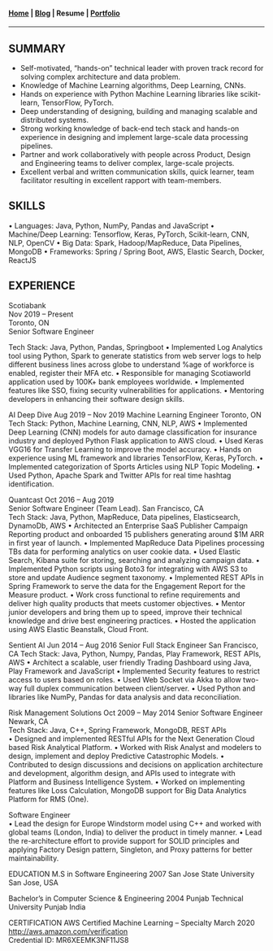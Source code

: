 #### [Home](/index) | [Blog](/blog) | Resume | [Portfolio](/portfolio)
---

<h2 class="title resume-title">SUMMARY</h2>
<div class="resume-summary">
  <ul class="resume-list">
    <li>Self-motivated, “hands-on” technical leader with proven track record for solving complex architecture and data problem.</li>
    <li>Knowledge of Machine Learning algorithms, Deep Learning, CNNs.</li>
    <li>Hands on experience with Python Machine Learning libraries like scikit-learn, TensorFlow, PyTorch.</li>
    <li>Deep understanding of designing, building and managing scalable and distributed systems.</li>
    <li>Strong working knowledge of back-end tech stack and hands-on experience in designing and implement large-scale data processing pipelines.</li>
    <li>Partner and work collaboratively with people across Product, Design and Engineering teams to deliver complex, large-scale projects.</li>
    <li>Excellent verbal and written communication skills, quick learner, team facilitator resulting in excellent rapport with team-members.</li>
  </ul>
</div>
<h2 class="title resume-title">SKILLS</h2>
•	Languages: Java, Python, NumPy, Pandas and JavaScript	
•	Machine/Deep Learning: Tensorflow, Keras, PyTorch, Scikit-learn, CNN, NLP, OpenCV
•	Big Data: Spark, Hadoop/MapReduce, Data Pipelines, MongoDB
•	Frameworks: Spring / Spring Boot, AWS, Elastic Search, Docker, ReactJS

<h2 class="title resume-title">EXPERIENCE</h2>
<div class="resume-experience">
  <div class="resume-company">
      <span class="resume-company-name">Scotiabank</span><br />
      <span class="resume-company-info">Nov 2019 – Present</span></br>
      Toronto, ON</span>
  </div>
  <div class="resume-job-description">
    <span class="resume-job-title">Senior Software Engineer</span><br/>
    <p class="content">Tech Stack: Java, Python, Pandas, Springboot 
    •	Implemented Log Analytics tool using Python, Spark to generate statistics from web server logs to help different business lines across globe to understand %age of workforce is enabled, register their MFA etc.
    •	Responsible for managing Scotiaworld application used by 100K+ bank employees worldwide.  
    •	Implemented features like SSO, fixing security vulnerabilities for applications.
    •	Mentoring developers in enhancing their software design skills.</p>
  </div>
</div>
AI Deep Dive                                                                                                                                                  Aug 2019 – Nov 2019 
Machine Learning Engineer                                                                                                                                       Toronto, ON
Tech Stack: Python, Machine Learning, CNN, NLP, AWS 
•	Implemented Deep Learning (CNN) models for auto damage classification for insurance industry and deployed Python Flask application to AWS cloud.
•	Used Keras VGG16 for Transfer Learning to improve the model accuracy.
•	Hands on experience using ML framework and libraries TensorFlow, Keras, PyTorch.
•	Implemented categorization of Sports Articles using NLP Topic Modeling.
•	Used Python, Apache Spark and Twitter APIs for real time hashtag identification.

Quantcast                                                                                                                                                       Oct 2016 – Aug 2019       
Senior Software Engineer (Team Lead).                                                                                                         San Francisco, CA  
Tech Stack: Java, Python, MapReduce, Data pipelines, Elasticsearch, DynamoDb, AWS
•	Architected an Enterprise SaaS Publisher Campaign Reporting product and onboarded 15 publishers generating around $1M ARR in first year of launch. 
•	Implemented MapReduce Data Pipelines processing TBs data for performing analytics on user cookie data.
•	Used Elastic Search, Kibana suite for storing, searching and analyzing campaign data.
•	Implemented Python scripts using Boto3 for integrating with AWS S3 to store and update Audience segment taxonomy.
•	Implemented REST APIs in Spring Framework to serve the data for the Engagement Report for the Measure product.
•	Work cross functional to refine requirements and deliver high quality products that meets customer objectives.
•	Mentor junior developers and bring them up to speed, improve their technical knowledge and drive best engineering practices.
•	Hosted the application using AWS Elastic Beanstalk, Cloud Front.

Sentient AI                                                                                                                                                       Jun 2014 – Aug 2016
Senior Full Stack Engineer                                                                                                                                  San Francisco, CA 
Tech Stack: Java, Python, Numpy, Pandas, Play Framework, REST APIs, AWS
•	Architect a scalable, user friendly Trading Dashboard using Java, Play Framework and JavaScript
•	Implemented Security features to restrict access to users based on roles.
•	Used Web Socket via Akka to allow two-way full duplex communication between client/server.
•	Used Python and libraries like NumPy, Pandas for data analysis and data reconciliation.

Risk Management Solutions                                                                                                                      Oct 2009 – May 2014
Senior Software Engineer                                                                                                                                            Newark, CA   
Tech Stack: Java, C++, Spring Framework, MongoDB, REST APIs      
•	Designed and implemented RESTful APIs for the Next Generation Cloud based Risk Analytical Platform.
•	Worked with Risk Analyst and modelers to design, implement and deploy Predictive Catastrophic Models.
•	Contributed to design discussions and decisions on application architecture and development, algorithm design, and APIs used to integrate with Platform and Business Intelligence System.
•	Worked on implementing features like Loss Calculation, MongoDB support for Big Data Analytics Platform for RMS (One).  

Software Engineer                                                                          
•	Lead the design for Europe Windstorm model using C++ and worked with global teams (London, India) to deliver the product in timely manner.
•	Lead the re-architecture effort to provide support for SOLID principles and applying Factory Design pattern, Singleton, and Proxy patterns for better maintainability.

EDUCATION
M.S in Software Engineering										        2007
San Jose State University                                                                                                                                        San Jose, USA
                                                                                                                                        
	
Bachelor’s in Computer Science & Engineering                                                                                                                 2004
Punjab Technical University                                                                                                                                      Punjab India
	
CERTIFICATION
AWS Certified Machine Learning – Specialty                                                                                                          March 2020
http://aws.amazon.com/verification						       
Credential ID: MR6XEEMK3NF11JS8
